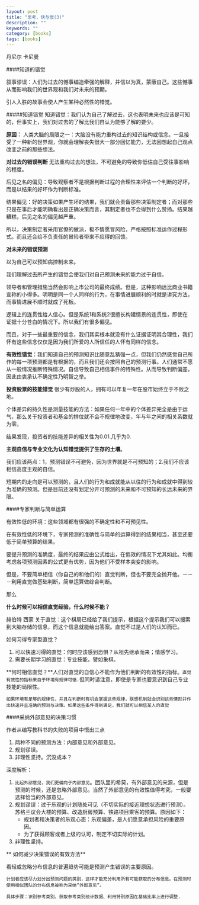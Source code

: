 ```yaml
---
layout: post
title: "思考，快与慢(3)"
description: ""
keywords: ""
category: [books]
tags: [books]
---
```


丹尼尔 卡尼曼

####知道的错觉

叙事谬误：人们为过去的憾事编造牵强的解释，并信以为真，蒙蔽自己。这些憾事从而影响我们的世界观和我们对未来的预期。

引人入胜的故事会使人产生某种必然性的错觉。

#####知道错觉
知道错觉：我们认为自己了解过去，这也表明未来也应该是可知的，但事实上，我们对过去的了解比我们自认为能够了解的要少。

**原因：**
人类大脑的局限之一：大脑没有能力重构过去的知识结构或信念。一旦接受了一种新的世界观，你就会理解丧失很大一部分回忆能力，无法回想起自己观点改变之前的那些想法。

**对过去的错误判断**
无法重构过去的想法，不可避免的导致你低估自己受往事影响的程度。

后见之名的偏见：导致观察者不是根据判断过程的合理性来评估一个判断的好坏，而是以结果的好坏作为判断标准。

结果偏见：好的决策如果产生坏的结果，我们就会责备那些决策制定者；而对那些只是在事后才能明确看出是正确决策而言，其制定者也不会得到什么赞扬。结果越糟糕，后见之名的偏见越严重。

所以，决策制定者采用官僚的做派，极不情愿冒风险，严格按照标准运作过程形式。而且还会给不负责任的冒险者带来不应得的回馈。

<!-- more -->

**对未来的错误预测**

以为自己可以预知病控制未来。

我们理解过去所产生的错觉会使我们对自己预测未来的能力过于自信。

领导者和管理措施当然会影响上市公司的最终成绩。但是，这种影响远比商业书籍宣称的小得多。明明是同一个人同样的行为，在事情进展顺利的时就是讲究方法，而事情进展不顺时就成了死板。

逻辑上的连贯性给人信心。但是系统1和系统2很擅长构建情景的连贯性，即使在证据十分苍白的情况下。所以我们有很多偏见。

而且，对于一些最重要的信念，我们其实根本就没有什么证据证明其合理性，我们怀有这些信念仅仅是因为我们所爱的人所信任的人怀有同样的信念。

**有效性错觉**：我们知道自己的预测知识比随意乱猜强一点，但我们仍然感觉自己所作的每一项预测都是有根据的，而且我们还会按照自己的预测行事。人们通常不愿从一般情况推断特殊情况。自信导致自己相信事件的特殊性。从而导致判断偏差。因此由衷承认不确定性乃明智之举。

**投资股票的技能错觉**
很少有炒股的人，拥有可以年复一年在股市始终立于不败之地。

个体差异的持久性是测量技能的方法：如果任何一年中的个体差异完全是由于运气，那么关于投资者和基金的排位就不会不规律地改变，年与年之间的相关系数就为零。

结果发现，投资者的技能差异的相关性为0.01.几乎为0.

**主观自信与专业文化为认知错觉提供了生存的土壤**。

我们应该两点：1，预测错误不可避免，因为世界就是不可预知的；2.我们不应该相信高度主观的自信。

短期内的走向是可以预测的，且人们的行为和成就能从以往的行为和成就中得到较为准确的预测。但是目前还没有划定分开可预测的未来和不可预知的长远未来的界限。

####专家判断与简单运算

有效性低的环境：这些领域都有很强的不确定性和不可预见性。

在有效性低的环境下，专家预测的准确性与简单的运算得到的结果相当，甚至还要低于简单预算的结果。

要提升预测的准确度，最终的结果应由公式给出，在低效的情况下尤其如此。均衡考虑各项预测因素的公式更有优势，因为他们不受样本突变的影响。

但是，不要简单相信（你自己的和他们的）直觉判断，但也不要完全抛开他。－－－利用直觉做基础判断，简单运算做综合判断。

那么

**什么时候可以相信直觉经验，什么时候不能？**

赫伯特 西蒙 关于直觉：这个棋局已经给了我们提示，根据这个提示我们可以搜索到大脑存储的信息，而这个信息就能给出答案。直觉不过是人们的认知而已。

如何习得专家型直觉？

 1. 可以快速习得的直觉：何时应该感到恐惧？从祖先继承而来；情感学习。
 2. 需要长期学习的直觉：专业技能，譬如象棋。

**何时相信直觉？**人们对直觉的自信心不能作为他们判断的有效性的指标。`直觉有效性的指标来自于环境有规律可循.`但同时请注意，即使是专家也要意识到自己专业技能的局限性。

	如果环境有足够的规律性，并且在判断时有机会掌握这些规律，联想机制就会识别这些情形并作出快速并且准确的预测与决策。如果这些条件得到满足，我们就可以相信某人的直觉

####采纳外部意见的决策习惯

作者从编写教科书的失败的项目中悟出三点
 
 1. 两种不同的预测方法：内部意见和外部意见。
 2. 规划谬误。
 3. 非理性坚持。沉没成本？

深度解析： 

 1. `比起外部意见，我们更偏向于内部意见`。团队里的希莫，有外部意见的来源，但是预测的时候，还是忽略外部意见。当然了外部意见的有效性值得考究，一般要选择恰当的外部意见。
 2. 规划谬误：过于乐观的计划随处可见（不切实际的接近理想状态进行预测）。苏格兰议会大楼的预算、改造厨房预算、铁路项目乘客的预算。原因如下：
 	* 规划者和决策者的乐观心态：乐观偏差，是人们愿意承担风险的重要原因。
 	* 为了获得顾客或者上级的认可，制定不切实际的计划。
 3. 非理性坚持。
 
** 如何减少决策错误的有效方法**
 
 看轻或忽略分布信息的普遍趋势可能是预测产生错误的主要原因。
 
	计划者应该尽力划分出预测问题的类别，这样才能充分利用所有可能获取的分布信息。在预测时使用相似团队的分布信息被称为采纳“外部意见”。
	
	具体步骤：识别参考类别、获取参考类别统计数据、利用特别原因在基础比率上进行调整.


